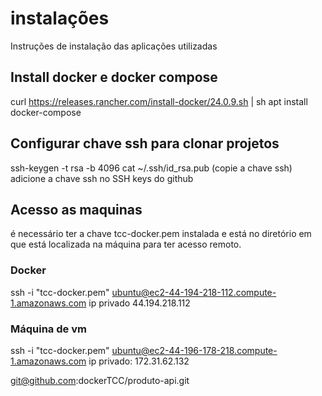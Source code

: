 # instalações
Instruções de instalação das aplicações utilizadas

## Install docker e docker compose
curl https://releases.rancher.com/install-docker/24.0.9.sh | sh
apt install docker-compose

## Configurar chave ssh para clonar projetos
ssh-keygen -t rsa -b 4096
cat ~/.ssh/id_rsa.pub (copie a chave ssh)
adicione a chave ssh no SSH keys do github

## Acesso as maquinas
é necessário ter a chave tcc-docker.pem instalada e está no diretório em que está localizada na máquina para ter acesso remoto.
### Docker
ssh -i "tcc-docker.pem" ubuntu@ec2-44-194-218-112.compute-1.amazonaws.com
ip privado 44.194.218.112

### Máquina de vm
ssh -i "tcc-docker.pem" ubuntu@ec2-44-196-178-218.compute-1.amazonaws.com
ip privado: 172.31.62.132

git@github.com:dockerTCC/produto-api.git